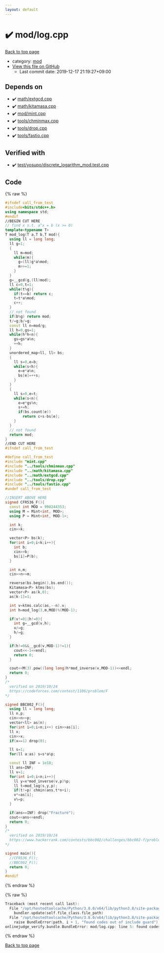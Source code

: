 ```yaml
---
layout: default
---
```


<!-- mathjax config similar to math.stackexchange -->
<script type="text/javascript" async
  src="https://cdnjs.cloudflare.com/ajax/libs/mathjax/2.7.5/MathJax.js?config=TeX-MML-AM_CHTML">
</script>
<script type="text/x-mathjax-config">
  MathJax.Hub.Config({
    TeX: { equationNumbers: { autoNumber: "AMS" }},
    tex2jax: {
      inlineMath: [ ['$','$'] ],
      processEscapes: true
    },
    "HTML-CSS": { matchFontHeight: false },
    displayAlign: "left",
    displayIndent: "2em"
  });
</script>

<script type="text/javascript" src="https://cdnjs.cloudflare.com/ajax/libs/jquery/3.4.1/jquery.min.js"></script>
<script src="https://cdn.jsdelivr.net/npm/jquery-balloon-js@1.1.2/jquery.balloon.min.js" integrity="sha256-ZEYs9VrgAeNuPvs15E39OsyOJaIkXEEt10fzxJ20+2I=" crossorigin="anonymous"></script>
<script type="text/javascript" src="../../assets/js/copy-button.js"></script>
<link rel="stylesheet" href="../../assets/css/copy-button.css" />


# :heavy_check_mark: mod/log.cpp

<a href="../../index.html">Back to top page</a>

* category: <a href="../../index.html#ad148a3ca8bd0ef3b48c52454c493ec5">mod</a>
* <a href="{{ site.github.repository_url }}/blob/master/mod/log.cpp">View this file on GitHub</a>
    - Last commit date: 2019-12-17 21:19:27+09:00




## Depends on

* :heavy_check_mark: <a href="../math/extgcd.cpp.html">math/extgcd.cpp</a>
* :heavy_check_mark: <a href="../math/kitamasa.cpp.html">math/kitamasa.cpp</a>
* :heavy_check_mark: <a href="mint.cpp.html">mod/mint.cpp</a>
* :heavy_check_mark: <a href="../tools/chminmax.cpp.html">tools/chminmax.cpp</a>
* :heavy_check_mark: <a href="../tools/drop.cpp.html">tools/drop.cpp</a>
* :heavy_check_mark: <a href="../tools/fastio.cpp.html">tools/fastio.cpp</a>


## Verified with

* :heavy_check_mark: <a href="../../verify/test/yosupo/discrete_logarithm_mod.test.cpp.html">test/yosupo/discrete_logarithm_mod.test.cpp</a>


## Code

<a id="unbundled"></a>
{% raw %}
```cpp
#ifndef call_from_test
#include<bits/stdc++.h>
using namespace std;
#endif
//BEGIN CUT HERE
// find x s.t. a^x = b (x >= 0)
template<typename T>
T mod_log(T a,T b,T mod){
  using ll = long long;
  ll g=1;
  {
    ll m=mod;
    while(m){
      g=(ll)g*a%mod;
      m>>=1;
    }
  }
  g=__gcd(g,(ll)mod);
  ll c=0,t=1;
  while(t%g){
    if(t==b) return c;
    t=t*a%mod;
    c++;
  }
  // not found
  if(b%g) return mod;
  t/=g;b/=g;
  const ll n=mod/g;
  ll h=0,gs=1;
  while(h*h<n){
    gs=gs*a%n;
    ++h;
  }
  unordered_map<ll, ll> bs;
  {
    ll s=0,e=b;
    while(s<h){
      e=e*a%n;
      bs[e]=++s;
    }
  }
  {
    ll s=0,e=t;
    while(s<n){
      e=e*gs%n;
      s+=h;
      if(bs.count(e))
        return c+s-bs[e];
    }
  }
  // not found
  return mod;
}
//END CUT HERE
#ifndef call_from_test

#define call_from_test
#include "mint.cpp"
#include "../tools/chminmax.cpp"
#include "../math/kitamasa.cpp"
#include "../math/extgcd.cpp"
#include "../tools/drop.cpp"
#include "../tools/fastio.cpp"
#undef call_from_test

//INSERT ABOVE HERE
signed CFR536_F(){
  const int MOD = 998244353;
  using M = Mint<int, MOD>;
  using P = Mint<int, MOD-1>;

  int k;
  cin>>k;

  vector<P> bs(k);
  for(int i=0;i<k;i++){
    int b;
    cin>>b;
    bs[i]=P(b);
  }

  int n,m;
  cin>>n>>m;

  reverse(bs.begin(),bs.end());
  Kitamasa<P> ktms(bs);
  vector<P> as(k,0);
  as[k-1]=1;

  int v=ktms.calc(as,--n).v;
  int h=mod_log(3,m,MOD)%(MOD-1);

  if(v!=0||h!=0){
    int g=__gcd(v,h);
    v/=g;
    h/=g;
  }

  if(h!=0&&__gcd(v,MOD-1)!=1){
    cout<<-1<<endl;
    return 0;
  }

  cout<<M(3).pow((long long)h*mod_inverse(v,MOD-1))<<endl;
  return 0;
}
/*
  verified on 2019/10/24
  https://codeforces.com/contest/1106/problem/F
*/

signed BBC002_F(){
  using ll = long long;
  ll n,p;
  cin>>n>>p;
  vector<ll> as(n);
  for(int i=0;i<n;i++) cin>>as[i];
  ll x;
  cin>>x;
  if(x==1) drop(0);

  ll s=1;
  for(ll a:as) s=s*a%p;

  const ll INF = 1e18;
  ll ans=INF;
  ll v=1;
  for(int i=0;i<n;i++){
    ll y=x*mod_inverse(v,p)%p;
    ll t=mod_log(s,y,p);
    if(t!=p) chmin(ans,t*n+i);
    v*=as[i];
    v%=p;
  }

  if(ans==INF) drop("Fracture");
  cout<<ans<<endl;
  return 0;
}
/*
  verified on 2019/10/24
  https://www.hackerrank.com/contests/bbc002/challenges/bbc002-f/problem
*/

signed main(){
  //CFR536_F();
  //BBC002_F();
  return 0;
}
#endif

```
{% endraw %}

<a id="bundled"></a>
{% raw %}
```cpp
Traceback (most recent call last):
  File "/opt/hostedtoolcache/Python/3.8.0/x64/lib/python3.8/site-packages/onlinejudge_verify/docs.py", line 328, in write_contents
    bundler.update(self.file_class.file_path)
  File "/opt/hostedtoolcache/Python/3.8.0/x64/lib/python3.8/site-packages/onlinejudge_verify/bundle.py", line 123, in update
    raise BundleError(path, i + 1, "found codes out of include guard")
onlinejudge_verify.bundle.BundleError: mod/log.cpp: line 5: found codes out of include guard

```
{% endraw %}

<a href="../../index.html">Back to top page</a>


